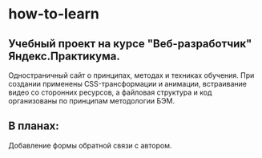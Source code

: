 # how-to-learn
## Учебный проект на курсе "Веб-разработчик" Яндекс.Практикума. 
Одностраничный сайт о принципах, методах и техниках обучения. При создании применены CSS-трансформации и анимации, встраивание видео со сторонних ресурсов, а файловая структура и код организованы по принципам методологии БЭМ.
## В планах:
Добавление формы обратной связи с автором.

